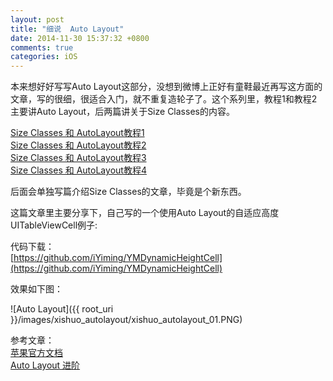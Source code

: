 ```yaml
---
layout: post
title: "细说  Auto Layout"
date: 2014-11-30 15:37:32 +0800
comments: true
categories: iOS
---
```


本来想好好写写Auto Layout这部分，没想到微博上正好有童鞋最近再写这方面的文章，写的很细，很适合入门，就不重复造轮子了。这个系列里，教程1和教程2主要讲Auto Layout，后两篇讲关于Size Classes的内容。

[Size Classes 和 AutoLayout教程1](http://www.jianshu.com/p/bd071f9a558d)  
[Size Classes 和 AutoLayout教程2](http://www.jianshu.com/p/a4cf3db81c0b)  
[Size Classes 和 AutoLayout教程3](http://www.jianshu.com/p/3d6b2341fd83)  
[Size Classes 和 AutoLayout教程4](http://www.jianshu.com/p/e72e957497b3)

后面会单独写篇介绍Size Classes的文章，毕竟是个新东西。     

这篇文章里主要分享下，自己写的一个使用Auto Layout的自适应高度UITableViewCell例子:

代码下载：  
[https://github.com/iYiming/YMDynamicHeightCell](https://github.com/iYiming/YMDynamicHeightCell)  

效果如下图：

![Auto Layout]({{ root_uri }}/images/xishuo_autolayout/xishuo_autolayout_01.PNG)  


参考文章：  
[苹果官方文档](https://developer.apple.com/library/ios/documentation/UserExperience/Conceptual/AutolayoutPG/Introduction/Introduction.html)  
[Auto Layout 进阶](http://blog.csdn.net/ysy441088327/article/details/12558097)

